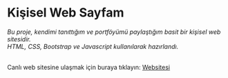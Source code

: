 # Kişisel Web Sayfam <br> 

*Bu proje, kendimi tanıttığım ve portföyümü paylaştığım basit bir kişisel web sitesidir.  
HTML, CSS, Bootstrap ve Javascript kullanılarak hazırlandı.* <br> <br>

Canlı web sitesine ulaşmak için buraya tıklayın: [Websitesi](https://ensarakbas77.github.io/My-Website/)
<br>
